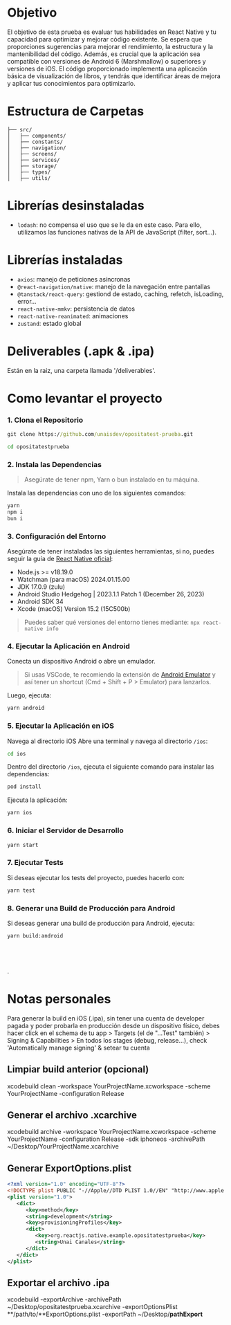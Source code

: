 
# Objetivo

El objetivo de esta prueba es evaluar tus habilidades en React Native y tu capacidad para optimizar y mejorar código existente. Se espera que proporciones sugerencias para mejorar el rendimiento, la estructura y la mantenibilidad del código. Además, es crucial que la aplicación sea compatible con versiones de Android 6 (Marshmallow) o superiores y versiones de iOS. El código proporcionado implementa una aplicación básica de visualización de libros, y tendrás que identificar áreas de mejora y aplicar tus conocimientos para optimizarlo.

# Estructura de Carpetas

```plaintext
├── src/
│   ├── components/
│   ├── constants/
│   ├── navigation/
│   ├── screens/
│   ├── services/
│   ├── storage/
│   ├── types/
│   ├── utils/
```

# Librerías desinstaladas

- `lodash`: no compensa el uso que se le da en este caso. Para ello, utilizamos las funciones nativas de la API de JavaScript (filter, sort...).

# Librerías instaladas

- `axios`: manejo de peticiones asíncronas
- `@react-navigation/native`: manejo de la navegación entre pantallas
- `@tanstack/react-query`: gestiond de estado, caching, refetch, isLoading, error...
- `react-native-mmkv`: persistencia de datos
- `react-native-reanimated`: animaciones
- `zustand`: estado global


# Deliverables (.apk & .ipa)

Están en la raiz, una carpeta llamada '/deliverables'.


# Como levantar el proyecto

### 1. Clona el Repositorio

```cmd
git clone https://github.com/unaisdev/opositatest-prueba.git 

cd opositatestprueba
```

### 2. Instala las Dependencias

> Asegúrate de tener npm, Yarn o bun instalado en tu máquina. 

Instala las dependencias con uno de los siguientes comandos:

```bash
yarn
npm i
bun i
```

### 3. Configuración del Entorno
Asegúrate de tener instaladas las siguientes herramientas, si no, puedes seguir la guía de [React Native oficial](https://reactnative.dev/docs/set-up-your-environment):

- Node.js >= v18.19.0
- Watchman (para macOS) 2024.01.15.00
- JDK 17.0.9 (zulu)
- Android Studio Hedgehog | 2023.1.1 Patch 1 (December 26, 2023)
- Android SDK 34
- Xcode (macOS) Version 15.2 (15C500b)

> Puedes saber qué versiones del entorno tienes mediante: `npx react-native info`

### 4. Ejecutar la Aplicación en Android
Conecta un dispositivo Android o abre un emulador.

>  Si usas VSCode, te recomiendo la extensión de [Android Emulator](https://marketplace.visualstudio.com/items?itemName=DiemasMichiels.emulate) y así tener un shortcut (Cmd + Shift + P > Emulator) para lanzarlos.

Luego, ejecuta:

```bash
yarn android
```

### 5. Ejecutar la Aplicación en iOS

Navega al directorio iOS
Abre una terminal y navega al directorio `/ios`:

```bash
cd ios
```

Dentro del directorio `/ios`, ejecuta el siguiente comando para instalar las dependencias:

```bash
pod install
```

Ejecuta la aplicación:

```bash
yarn ios
```

### 6. Iniciar el Servidor de Desarrollo

```bash
yarn start
```

### 7. Ejecutar Tests
Si deseas ejecutar los tests del proyecto, puedes hacerlo con:

```bash
yarn test
```

### 8. Generar una Build de Producción para Android
Si deseas generar una build de producción para Android, ejecuta:

```bash
yarn build:android
```

\
\
\
 .

# Notas personales

Para generar la build en iOS (.ipa), sin tener una cuenta de developer pagada y poder probarla en producción desde un dispositivo físico, debes hacer click en el schema de tu app > Targets (el de "...Test" también) > Signing & Capabilities > En todos los stages (debug, release...), check 'Automatically manage signing' & setear tu cuenta

## Limpiar build anterior (opcional)
xcodebuild clean -workspace YourProjectName.xcworkspace -scheme YourProjectName -configuration Release

## Generar el archivo .xcarchive
xcodebuild archive -workspace YourProjectName.xcworkspace -scheme YourProjectName -configuration Release -sdk iphoneos -archivePath ~/Desktop/YourProjectName.xcarchive

## Generar ExportOptions.plist

```xml
<?xml version="1.0" encoding="UTF-8"?>
<!DOCTYPE plist PUBLIC "-//Apple//DTD PLIST 1.0//EN" "http://www.apple.com/DTDs/PropertyList-1.0.dtd">
<plist version="1.0">
   <dict>
      <key>method</key>
      <string>development</string>
      <key>provisioningProfiles</key>
      <dict>
         <key>org.reactjs.native.example.opositatestprueba</key>
         <string>Unai Canales</string>
      </dict>
   </dict>
</plist>
```

## Exportar el archivo .ipa
xcodebuild -exportArchive -archivePath ~/Desktop/opositatestprueba.xcarchive -exportOptionsPlist **/path/to/**ExportOptions.plist -exportPath ~/Desktop/**pathExport**
